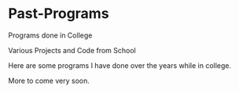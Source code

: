 # Past-Programs
Programs done in College

Various Projects and Code from School

Here are some programs I have done over the years while in college.

More to come very soon.
